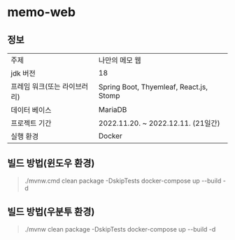 # memo-web

## 정보
| | | 
| - | - |
| 주제 | 나만의 메모 웹 |
| jdk 버전 | 18 |
| 프레임 워크(또는 라이브러리) |  Spring Boot, Thyemleaf, React.js, Stomp |
| 데이터 베이스 | MariaDB |
| 프로젝트 기간 | 2022.11.20. ~ 2022.12.11. (21일간) |
| 실행 환경 | Docker |

## 빌드 방법(윈도우 환경)
> ./mvnw.cmd clean package -DskipTests
> docker-compose up --build -d

## 빌드 방법(우분투 환경)
> ./mvnw clean package -DskipTests
> docker-compose up --build -d
